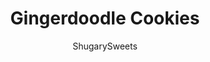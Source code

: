 ---
layout: ../../layouts/MarkdownPostLayout.astro
title: Gingerdoodle Cookies
author: ShugarySweets
pubDate: 2018-10-26
description: "Gingerdoodle Cookies are chewy, soft cookies that taste like a cross between a gingersnap and a snickerdoodle. Add this to your baking list ASAP! You&#x27;ll love the texture of the cookies, but more importantly the molasses flavor with the cinnamon, ginger, and cloves is irresistible!"
image_url: https://www.shugarysweets.com/wp-content/uploads/2019/12/gingerdoodle-facebook.jpg
tags: ["Cookies","American"]
calories: 229
protein: 2
carbohydrates: 32
fats: 11
fiber: 1
ingredients: ["3/4 cup unsalted butter, softened","1 cup light brown sugar, packed","1 large egg","1/4 cup molasses","2 1/4 cups all-purpose flour","2 teaspoons baking soda","1 teaspoon cinnamon","1 teaspoon ground ginger","1/2 teaspoon ground cloves","1/4 teaspoon salt","1/2 cup granulated sugar (for rolling the cookies)","1 teaspoon cinnamon (for rolling the cookies)","1 to 2 cups white chocolate melting wafers (for dipping the cookies)"]
serves: 2
time: "13 minutes"
prepTime: "5 minutes"
instructions: ["Pre-heat oven to 375°F. Line baking sheet with parchment paper and set aside.","Combine butter and brown sugar in a large mixing bowl. Beat together until fluffy. Add in the egg and beat until smooth. Add in the molasses and beat until well combined.","Add the flour, baking soda, cinnamon, ginger, cloves and salt and mix until combined.","Using a medium cookie scoop (or about 2 Tablespoons), roll the cookie dough into a ball. Place the granulated sugar and cinnamon into a bowl and mix together. Roll the dough into the cinnamon sugar. Place on the baking sheet, about 2 inches apart.","Bake for 7 to 8 minutes until the edges are firm. Allow to cool on the pan for 2 minutes and then transfer to a cooling rack. Cool completely.","Melt white chocolate according to package directions. Dip half the cooled cookie into chocolate and return to parchment paper. Allow to set. ENJOY. Cookies can be stored in an airtight container at room temperature for up to one week, or freeze until desired!"]
nutrition: ["229 calories","32 grams carbohydrates","26 milligrams cholesterol","11 grams fat","1 grams fiber","2 grams protein","6 grams saturated fat","147 milligrams sodium","23 grams sugar","0 grams trans fat","3 grams unsaturated fat"]
---
